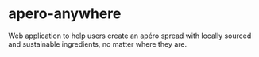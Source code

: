 # apero-anywhere
Web application to help users create an apéro spread with locally sourced and sustainable ingredients, no matter where they are.
